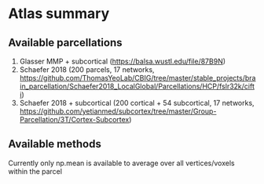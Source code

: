 # Atlas summary

## Available parcellations

 1. Glasser MMP + subcortical (<https://balsa.wustl.edu/file/87B9N>)
 2. Schaefer 2018 (200 parcels, 17 networks, <https://github.com/ThomasYeoLab/CBIG/tree/master/stable_projects/brain_parcellation/Schaefer2018_LocalGlobal/Parcellations/HCP/fslr32k/cifti>)
 3. Schaefer 2018 + subcortical (200 cortical + 54 subcortical, 17 networks, <https://github.com/yetianmed/subcortex/tree/master/Group-Parcellation/3T/Cortex-Subcortex>)

## Available methods

Currently only np.mean is available to average over all vertices/voxels within the parcel

